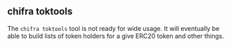 ## chifra toktools

The `chifra toktools` tool is not ready for wide usage. It will eventually be able to build lists of token holders for a give ERC20 token and other things.


